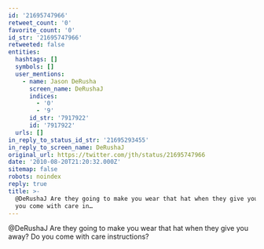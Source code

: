 ```yaml
---
id: '21695747966'
retweet_count: '0'
favorite_count: '0'
id_str: '21695747966'
retweeted: false
entities:
  hashtags: []
  symbols: []
  user_mentions:
    - name: Jason DeRusha
      screen_name: DeRushaJ
      indices:
        - '0'
        - '9'
      id_str: '7917922'
      id: '7917922'
  urls: []
in_reply_to_status_id_str: '21695293455'
in_reply_to_screen_name: DeRushaJ
original_url: https://twitter.com/jth/status/21695747966
date: '2010-08-20T21:20:32.000Z'
sitemap: false
robots: noindex
reply: true
title: >-
  @DeRushaJ Are they going to make you wear that hat when they give you away? Do
  you come with care in…
---
```


@DeRushaJ Are they going to make you wear that hat when they give you away? Do you come with care instructions?